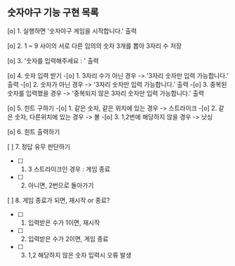 ## 숫자야구 기능 구현 목록

[o] 1. 실행하면 '숫자야구 게임을 시작합니다.' 출력

[o] 2. 1 ~ 9 사이의 서로 다른 임의의 숫자 3개를 뽑아 3자리 수 저장

[o] 3. '숫자를 입력해주세요 : ' 출력

[o] 4. 숫자 입력 받기
   -[o] 1. 3자리 수가 아닌 경우 -> '3자리 숫자만 입력 가능합니다.' 출력
   -[o] 2. 숫자가 아닌 경우 -> '3자리 숫자만 입력 가능합니다.' 출력
   -[o] 3. 중복된 숫자를 입력했을 경우 -> '중복되지 않은 3자리 숫자만 입력 가능합니다.' 출력

[o]  5.  힌트 구하기
   -[o] 1. 같은 숫자, 같은 위치에 있는 경우 -> 스트라이크
   -[o] 2. 같은 숫자, 다른위치에 있는 경우 -> 볼
   -[o] 3. 1,2번에 해당하지 않을 경우 -> 낫싱

[o] 6. 힌트 출력하기

[ ] 7. 정답 유무 판단하기
   -[ ] 1. 3 스트라이크인 경우 : 게임 종료
   -[ ] 2. 아니면, 2번으로 돌아가기

[ ] 8. 게임 종료가 되면, 재시작 or 종료?
   -[ ] 1. 입력받은 수가 1이면, 재시작
   -[ ] 2. 입력받은 수가 2이면, 게임 종료
   -[ ] 3. 1,2 해당하지 않은 숫자 입력시 오류 발생
